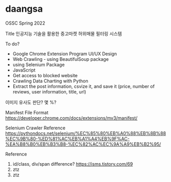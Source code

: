# daangsa
OSSC Spring 2022 

Title
인공지능 기술을 활용한 중고마켓 허위매물 필터링 시스템


To do?
- Google Chrome Extension Program UI/UX Design
- Web Crawling - using BeautifulSoup package
- using Selenium Package
- JavaScript
- Get access to blocked website
- Crawling Data Charting with Python
- Extract the post information, csvize it, and save it (price, number of reviews, user information, title, url)




이미지 유사도 판단? 몇 %?

Manifest File Format
    https://developer.chrome.com/docs/extensions/mv3/manifest/

Selenium Crawler Reference
    https://pythondocs.net/selenium/%EC%85%80%EB%A0%88%EB%8B%88%EC%9B%80-%ED%81%AC%EB%A1%A4%EB%9F%AC-%EA%B8%B0%EB%B3%B8-%EC%82%AC%EC%9A%A9%EB%B2%95/




Reference
1. id/class, div/span difference?
    https://isms.tistory.com/69
2. 
    ztz
3. 
    ztz
